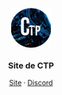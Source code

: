 
<div align="center">
      <img src="./assets/img/logo.png" alt="Logo" width="80" height="80">
  <h3>Site de CTP</h3>
  <p>
    <a href="https://construis-ton-pc.com/">Site</a> · <a href="https://discord.gg/ctp">Discord</a>
  </p> 
</div>
